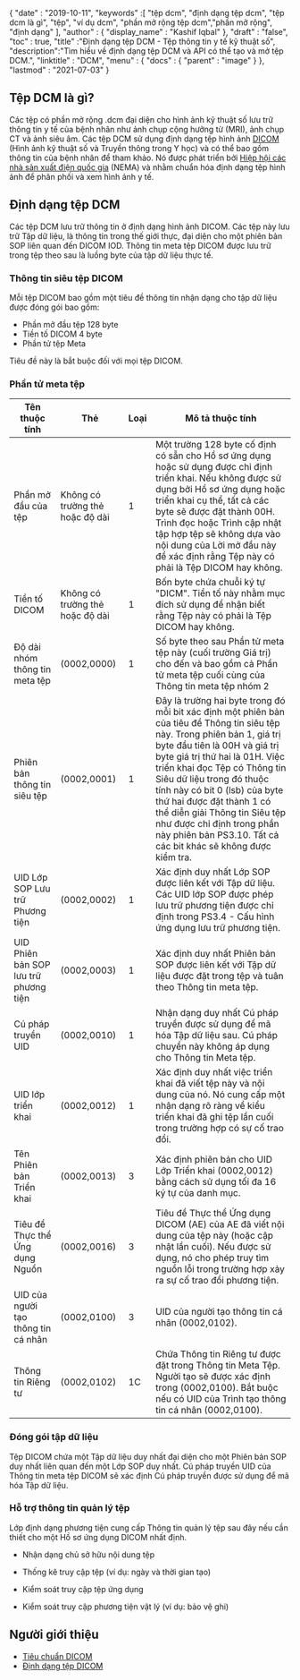 {
  "date" : "2019-10-11",
  "keywords" :[ "tệp dcm", "định dạng tệp dcm", "tệp dcm là gì", "tệp", "ví dụ dcm", "phần mở rộng tệp dcm","phần mở rộng", "định dạng" ],
  "author" : {
    "display_name" : "Kashif Iqbal"
},
  "draft" : "false",
  "toc" : true,
  "title" :"Định dạng tệp DCM - Tệp thông tin y tế kỹ thuật số",
  "description":"Tìm hiểu về định dạng tệp DCM và API có thể tạo và mở tệp DCM.",
  "linktitle" : "DCM",
  "menu" : {
    "docs" : {
      "parent" : "image"
}
},
  "lastmod" : "2021-07-03"
}

## Tệp DCM là gì?

Các tệp có phần mở rộng .dcm đại diện cho hình ảnh kỹ thuật số lưu trữ thông tin y tế của bệnh nhân như ảnh chụp cộng hưởng từ (MRI), ảnh chụp CT và ảnh siêu âm. Các tệp DCM sử dụng định dạng tệp hình ảnh [DICOM](/vi/image/dicom) (Hình ảnh kỹ thuật số và Truyền thông trong Y học) và có thể bao gồm thông tin của bệnh nhân để tham khảo. Nó được phát triển bởi [Hiệp hội các nhà sản xuất điện quốc gia](https://en.wikipedia.org/wiki/National_Electrical_Manufacturers_Association) (NEMA) và nhằm chuẩn hóa định dạng tệp hình ảnh để phân phối và xem hình ảnh y tế.

## Định dạng tệp DCM

Các tệp DCM lưu trữ thông tin ở định dạng hình ảnh DICOM. Các tệp này lưu trữ Tập dữ liệu, là thông tin trong thế giới thực, đại diện cho một phiên bản SOP liên quan đến DICOM IOD. Thông tin meta tệp DICOM được lưu trữ trong tệp theo sau là luồng byte của tập dữ liệu thực tế.

### Thông tin siêu tệp DICOM ##

Mỗi tệp DICOM bao gồm một tiêu đề thông tin nhận dạng cho tập dữ liệu được đóng gói bao gồm:
* Phần mở đầu tệp 128 byte
* Tiền tố DICOM 4 byte
* Phần tử tệp Meta

Tiêu đề này là bắt buộc đối với mọi tệp DICOM.

### Phần tử meta tệp ###
|Tên thuộc tính|Thẻ|Loại| Mô tả thuộc tính
---|---|---|---|
|Phần mở đầu của tệp|Không có trường thẻ hoặc độ dài|1|Một trường 128 byte cố định có sẵn cho Hồ sơ ứng dụng hoặc sử dụng được chỉ định triển khai. Nếu không được sử dụng bởi Hồ sơ ứng dụng hoặc triển khai cụ thể, tất cả các byte sẽ được đặt thành 00H. Trình đọc hoặc Trình cập nhật tập hợp tệp sẽ không dựa vào nội dung của Lời mở đầu này để xác định rằng Tệp này có phải là Tệp DICOM hay không.
|Tiền tố DICOM|Không có trường thẻ hoặc độ dài|1|Bốn byte chứa chuỗi ký tự "DICM". Tiền tố này nhằm mục đích sử dụng để nhận biết rằng Tệp này có phải là Tệp DICOM hay không.
|Độ dài nhóm thông tin meta tệp|(0002,0000)|1|Số byte theo sau Phần tử meta tệp này (cuối trường Giá trị) cho đến và bao gồm cả Phần tử meta tệp cuối cùng của Thông tin meta tệp nhóm 2
|Phiên bản thông tin siêu tệp|(0002,0001)|1|Đây là trường hai byte trong đó mỗi bit xác định một phiên bản của tiêu đề Thông tin siêu tệp này. Trong phiên bản 1, giá trị byte đầu tiên là 00H và giá trị byte giá trị thứ hai là 01H. Việc triển khai đọc Tệp có Thông tin Siêu dữ liệu trong đó thuộc tính này có bit 0 (lsb) của byte thứ hai được đặt thành 1 có thể diễn giải Thông tin Siêu tệp như được chỉ định trong phần này phiên bản PS3.10. Tất cả các bit khác sẽ không được kiểm tra.
|UID Lớp SOP Lưu trữ Phương tiện|(0002,0002)|1|Xác định duy nhất Lớp SOP được liên kết với Tập dữ liệu. Các UID lớp SOP được phép lưu trữ phương tiện được chỉ định trong PS3.4 - Cấu hình ứng dụng lưu trữ phương tiện.
|UID Phiên bản SOP lưu trữ phương tiện|(0002,0003)|1|Xác định duy nhất Phiên bản SOP được liên kết với Tập dữ liệu được đặt trong tệp và tuân theo Thông tin meta tệp.
|Cú pháp truyền UID|(0002,0010)|1|Nhận dạng duy nhất Cú pháp truyền được sử dụng để mã hóa Tập dữ liệu sau. Cú pháp chuyển này không áp dụng cho Thông tin Meta tệp.
|UID lớp triển khai|(0002,0012)|1|Xác định duy nhất việc triển khai đã viết tệp này và nội dung của nó. Nó cung cấp một nhận dạng rõ ràng về kiểu triển khai đã ghi tệp lần cuối trong trường hợp có sự cố trao đổi.
|Tên Phiên bản Triển khai|(0002,0013)|3|Xác định phiên bản cho UID Lớp Triển khai (0002,0012) bằng cách sử dụng tối đa 16 ký tự của danh mục.
|Tiêu đề Thực thể Ứng dụng Nguồn|(0002,0016)|3|Tiêu đề Thực thể Ứng dụng DICOM (AE) của AE đã viết nội dung của tệp này (hoặc cập nhật lần cuối). Nếu được sử dụng, nó cho phép truy tìm nguồn lỗi trong trường hợp xảy ra sự cố trao đổi phương tiện.
|UID của người tạo thông tin cá nhân|(0002,0100)|3|UID của người tạo thông tin cá nhân (0002,0102).
|Thông tin Riêng tư|(0002,0102)|1C|Chứa Thông tin Riêng tư được đặt trong Thông tin Meta Tệp. Người tạo sẽ được xác định trong (0002,0100). Bắt buộc nếu có UID của Trình tạo thông tin cá nhân (0002,0100).

### Đóng gói tập dữ liệu ###

Tệp DICOM chứa một Tập dữ liệu duy nhất đại diện cho một Phiên bản SOP duy nhất liên quan đến một Lớp SOP duy nhất. Cú pháp truyền UID của Thông tin meta tệp DICOM sẽ xác định Cú pháp truyền được sử dụng để mã hóa Tập dữ liệu.

### Hỗ trợ thông tin quản lý tệp ###

Lớp định dạng phương tiện cung cấp Thông tin quản lý tệp sau đây nếu cần thiết cho một Hồ sơ ứng dụng DICOM nhất định.

* Nhận dạng chủ sở hữu nội dung tệp

* Thống kê truy cập tệp (ví dụ: ngày và thời gian tạo)

* Kiểm soát truy cập tệp ứng dụng

* Kiểm soát truy cập phương tiện vật lý (ví dụ: bảo vệ ghi)

## Người giới thiệu ##
* [Tiêu chuẩn DICOM](https://www.dicomstandard.org/current/)
* [Định dạng tệp DICOM](https://dicom.nema.org/dicom/2013/output/chtml/part10/chapter_7.html)

